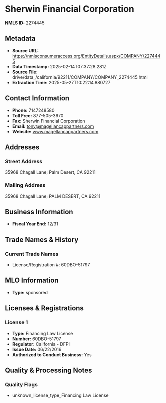 # Sherwin Financial Corporation

**NMLS ID:** 2274445

## Metadata
- **Source URL:** https://nmlsconsumeraccess.org/EntityDetails.aspx/COMPANY/2274445
- **Data Timestamp:** 2025-02-14T07:37:28.281Z
- **Source File:** drive/data_/california/92211/COMPANY/COMPANY_2274445.html
- **Extraction Time:** 2025-05-27T10:22:14.880727

## Contact Information
- **Phone:** 7147248580
- **Toll Free:** 877-505-3670
- **Fax:** Sherwin Financial Corporation
- **Email:** tony@magellancappartners.com
- **Website:** www.magellancappartners.com

## Addresses
### Street Address
35968 Chagall Lane; Palm Desert, CA 92211

### Mailing Address
35968 Chagall Lane; PALM DESERT, CA 92211

## Business Information
- **Fiscal Year End:** 12/31

## Trade Names & History
### Current Trade Names
- License/Registration #: 60DBO-51797

## MLO Information
- **Type:** sponsored

## Licenses & Registrations

### License 1
- **Type:** Financing Law License
- **Number:** 60DBO-51797
- **Regulator:** California - DFPI
- **Issue Date:** 06/22/2016
- **Authorized to Conduct Business:** Yes

## Quality & Processing Notes
### Quality Flags
- unknown_license_type_Financing Law License
